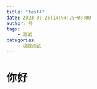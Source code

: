 ```yaml
---
title: "test4"
date: 2023-03-26T14:04:25+08:00
author: 孙
tags: 
    - 测试
categories: 
    - 功能测试
---
```


# 你好